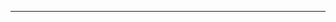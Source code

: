<!--
* Card ID: RHEL-xxxx
* Card ID: CCT-xxxx
-->

---

<!-- Uncomment this when opening a pull request against 'main' branch.
This pull request should be also backported to following maintenance branches:

- `rhel-10-egg` (RHEL <= 10.1)
- `rhel-9-main` (RHEL >= 9.8)
- `rhel-9-egg` (RHEL <= 9.7)
- `rhel-8-egg` (RHEL 8)
-->

<!-- Uncomment this when opening a pull request against 'rhel-*' branch.
This pull request is a backport of: URL
-->
